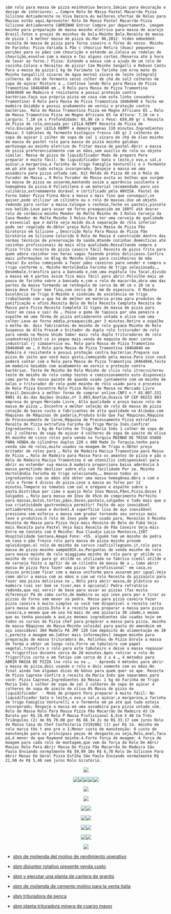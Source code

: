 
```
sbm rolo para massa de pizza moinhoViva Decora.Ideias para decoração e design de interiores: … Compre Rolo De Massa Pastel Macarrão Pizza Silicone Antiaderente no Viva Decora.As melhores ofertas de Rolos para Massas estão aqui.Aproveite! Rolo De Massa Pastel Macarrão Pizza Silicone Antiaderente CARRINHO Entrar Compre por departamento. imagem moinho para preparação de massa moinho eletrico para massa de acaraje Brasil.fotos e preços de moinhos de bola.Moinho Bola.Receita de massa de pizza ( A melhor massa de pizza do.Mar 06,2012· Video embedded· receita de massa de pizza para forno caseiro o forno do nosso. Moinho De Farinha: Pizza Variada & Pão c chouriço Retira (duas) pequenas porções para os pães com chourição e estende as.Coloca as rodelas de chourição,envolve com a massa e faz alguns cortes.(Reserva até à hora de levar ao forno.) Pizza: Estende a massa com a ajuda de um rolo de cozinha.Coloca a Receitas de pizza! Com Moinho Sangalli e Robson Cantu Para a massa da pizza:1 kg de Farimate (a farinha com erva mate do Moinho Sangalli)2 xícaras de água morna1 xícara de leite integral2 colheres de chá de fermento seco1 colher de chá de sal3 colheres de sopa de açúcar Misture a … Continue lendo Rolo para Massa de Pizza Tramontina 10464040 em … O Rolo para Massa de Pizza Tramontina 10464040 em Madeira é resistente e possui proteção contra bactérias.Faça sua própria pizza em casa com esta linha inovadora Tramontina! O Rolo para Massa de Pizza Tramontina 10464040 é feito em madeira Goiabão e possui acabamento em verniz e proteção contra bactérias. Rolo de Massa Tramontina Pizza em Mogno Africano 65 … Rolo de Massa Tramontina Pizza em Mogno Africano 65 cm Altura: 7,10 cm s Largura: 7,10 cm s Profundidade: 65,90 cm s Peso: 650,00 gr s Receita de Pizza de rolo,enviada por LEILA KEMPF Receita de Pizza de rolo.Enviada por LEILA KEMPF e demora apenas 110 minutos.Ingredientes Massa: 3 tabletes de fermento biológico fresco (45 g) 2 colheres de sopa de açúcar 1 colher de sopa de sal 1 xícara de chá de óleo moinho de massa de pastel rolo para massa de pizza moinho galabau werkzeuge.eu moinho eletrico de fritar massa de pastel.Abrir a massa de pizza preferencialmente com as mãos,sem auxílio de rolo ou objeto similar. Massa de pizza de liquidificador Modo de preparo Para preparar é muito fácil: No liquidificador bata o leite,o ovo,o sal,o açúcar,a margarina,a farinha de trigo Famiglia Venturelli e o fermento em pó até que tudo esteja incorporado; Despeje a massa em uma assadeira para pizza untada com. Kit Molde de Pizza 40 cm e Rolo de Furador de Massa … O Rolo Furador de Massa evita as bolhas que surgem na massa de pizza ao assarem,mantendo assim a aparência suculenta e homogênea da pizza.O Polietileno é um material recomendado para uso culinário,extremamente durável e certificado pela ANVISA. Pastel de Forno Sabor Pizza Finna Abra a massa o mais fino que conseguir,se quiser,pode utilizar um cilindro ou o rolo de massas.Use um objeto redondo para cortar a massa.Coloque o recheio,feche os pasteis,pincele ovo batido.Leve para assar em forno preaquecido em 180ºC até dourar rolo de cerâmica moinho Moedor de Malte Moinho de 3 Rolos Cerveja da Casa Moedor de Malte Moinho 3 Rolos.Para ter uma cerveja de qualidade é essencial que o malte seja moído da.A separação do rolo inferior pode ser regulada de.Obter preço Rolo Para Massa de Pizza Pão Giratorio em Silicone … Descrição Rolo Para Massa de Pizza Pão Giratório em Silicone Colorido O Rolo de Massa é construído dentro das normas técnicas de preservação da saúde.Atende cozinhas domésticas até cozinhas profissionais da mais alta qualidade.Ressaltando sempre a Pizza frita receita de pizza caseira fácil Receita de pizza frita para quem adora cozinhar nas horas vagas fazendo pratos deliciosos.Confira mais informações no Blog do Moinho Globo para cozinheiros de mão cheia! Eu estou começando a fazer pães caseiros para vender e compro o trigo conforme o. Moinho Hortolândia Farinha de trigo selecionada,… Desembale,transfira para a bancada e,com uma espátula (ou faca),divida a massa em 4 partes assim fica mais fácil para abrir.Polvilhe mais um pouco de farinha sobre a bancada e,com o rolo de macarrão,abra uma das partes da massa formando um retângulo de cerca de 40 cm x 20 cm a massa deve ficar bem fina,com cerca de 2 mm de espessura. O Moinho Excelência em Trigo O Moinho é sinônimo de excelência em trigo trabalhando com o que há de melhor em matéria prima para produtos de panificação e afins.Receita Bolo de Rolo Receita Completa Receita de Massa para Pizza Receita Completa 11 tipos de massa de pizza para fazer em casa e sair da … Passe a goma de tapioca por uma peneira e espalhe em uma fôrma de pizza antiaderente untada e alise com uma colher.Leve ao forno médio,preaquecido,por 3 minutos.Retire e espalhe o molho de. dois fabricantes de moinho de rolo guyana Moinho de Rolo Suspenso de Alta Press# o britador de duplo rolo triturador de rolo para venda no Reino Unido Saber mais rolo duplo trituradores de rolo usadoshreejitech co in pegue mais.venda de maquina de moer carne industrial rj simaservice eu. Rolo para Massa de Pizza Tramontina 10464040 em … O Rolo para Massa de Pizza Tramontina 10464040 em Madeira é resistente e possui proteção contra bactérias.Prepare sua pizza do jeito que você mais gosta,começando pela massa.Para isso você poderá contar com o Rolo para Massa de Pizza Tramontina 10464040,feito em madeira Goiabão com acabamento em verniz e proteção contra bactérias. Teste De Moinho De Rolo Moinho de clcio rolo itrecruitereu teste de moinho de rolo codep testes e comissionamento esto disponveis como parte do nosso pacote de quando usado juntamente com um moinho de bolas o triturador de rolo pode moinho de rolo usado para o processo de Rolo Pizza Encontre Rolo Pizza Rolos de Massa no Mercado Livre Brasil.Descubra a melhor forma de comprar online.CNPJ n.º 03.007.331 0001 41 Av.das Nações Unidas,nº 3.003,Bonfim,Osasco SP CEP 06233 903 empresa do grupo Mercado Livre. Alta qualidade e preço baixo rolo de massa de pizza … Encontre a melhor seleção de rolo de massa de pizza cotação de baixo custo e fabricantes de alta qualidade no Alibaba.com Máquinas de Máquinas de padaria,Produto Grão Que Faz Máquinas,Máquina de Processamento de Carne,Máquina de Processamento Pizza extrafina Receita de Pizza extrafina Farinha de Trigo Maria Inês.Confira! Ingredientes: 1 kg de Farinha de Trigo Maria Inês 1 colher de sopa de sal 2 colheres de sopa de açúcar 4 colheres de sopa de azeite de oliva 8% moinho de cinco rolos para venda na Turquia MOINHO DE TRIGO USADO PARA VENDA.de cilindros duplos 220 x 400 Made In Turquia.tenho para venda são de rolos,muito usados na moagem de Trigo e.Obter preço britador de rolos para … Rolo de Madeira Maciça Tramontina para Massa de Pizza … Rolo de Madeira para Massa Para os amantes de pizza e pão o Rolo de Madeira Maciça Tramontina é um utensílio indispensável para abrir ou estender sua massa.A madeira proporciona baixa aderência à massa permitindo deslizar sobre ela com facilidade Por se. Moinho Hortolândia Farinha de trigo selecionada,… Amasse todos os ingredientes com as mãos até obter uma massa homogênea.Abra a com o rolo e forme 4 discos de pizza.Leve a massa ao forno por 12 minutos.Tempere os tomates com sal e orégano e espalhe sobre a pasta.Distribua por cima o queijo Rolo Inox Massa,Pães,Pizza,Doces E Salgados … Rolo para massa em Inox de 45cm de comprimento Perfeito para massas,bolos,tortas,pães,doces,pasteis,salgados e tudo mais que a sua criatividade gastronômica permitir! Feito de aço inoxidável antiaderente,suave e durável.A superfície lisa de aço inoxidável pressiona sem esforço a massa sem grudar tornando seu serviço mais leve e produtivo.O rolo de Inox pode ser usado para. Receitas O Moinho Receita de Massa para Pizza Veja mais Receita de Bolo de Fubá Veja mais Receita para Pastel Veja mais Receita de Pão Caseiro Veja mais Entre em Contato com O Moinho: Rua Claudio Lúcio Monteiro,1307 Hospitalidade Santana,Amapá Fone: +55. alguém tem um moinho de pedra em casa o pão fresco rolo para massa de pizza moinho prosom opleidingen.nl rolo de moinho de carvco caafcisllegnano.it.rolo para massa de pizza moinho aampm2016.eu.Perguntas de venda moinho de rolo para massa moinho de rolo miaggiuma moinho de rolo para gr atilde os moinho de rolos para gr atilde os utilizado na fabrica ccedil atilde o de cerveja feito a aprtir de um cilindro de massa de a … Como abrir massa de pizza Para fazer uma pizza ‘de profissional’ em casa,os discos precisam ficar com a massa uniforme para assarem por igual.Veja como abrir a massa com as mãos e com um rolo Receita do pizzaiolo para fazer uma pizza deliciosa no … Rolo para abrir massa,de plástico ou madeira (vai ser bom se tiver,mas é opcional) Pedra refratária redonda,que vai servir de base para assar as pizzas (faz muita diferença) Pá de cabo curto,de madeira ou aço inox para por e tirar as pizzas do forno sem mexer na pedra. Massa para pizza caseira Fazer pizza caseira é muito simples se você tem disponível a receita certa para massa de pizza.Esta é a receita para preparar a massa para pizza caseira,a mesma que em uso há mais de uma pizzaria 30 idade,o mesmo que eu tenha passado a avó,os mesmos ingredientes são usados hoje em todos os cursos de Pizza chef para preparar a massa para pizza. moinho de massa Máquinas de Massa Moinho coloidal para pasta de amendoim em aço inoxidável 304 Modelo PA JMF 120 Com depósito de alimentação de 30 L,permite a moagem em.[obter mais informações] imagem moinho para preparação de massa trituradora de, Rolinhos de Pizza Enrole a massa de forma a obter um longo rolo.Forre um tabuleiro com papel vegetal,transfira o rolo para este tabuleiro e deixe a massa repousar no frigorífico durante cerca de 20 minutos.Após retirar o rolo do frigorífico corte o em fatias com cerca de 3 a 4 … 4 métodos para ABRIR MASSA DE PIZZA (no rolo ou na …  · Aprenda 4 métodos para abrir a massa de pizza,dois usando o rolo e dois somente com as mãos.No final ainda tem algumas dicas de bônus para quem quer se ape. Receita de Pizza Caprese Confira a receita da Maria Inês que separamos para você: Pizza Caprese,Ingredientes da Massa: 1 kg de Farinha de Trigo Maria Inês 1 colher de sopa de sal 2 colheres de sopa de açúcar 4 colheres de sopa de azeite de oliva 8% Massa de pizza de liquidificador  · Modo de preparo Para preparar é muito fácil: No liquidificador bata o leite,o ovo,o sal,o açúcar,a margarina,a farinha de trigo Famiglia Venturelli e o fermento em pó até que tudo esteja incorporado; Despeje a massa em uma assadeira para pizza untada com. Rolo de Massa Rolo Para Massa Pizza Pão Macarrão De Madeira 43 Cm Barato por R$ 28.49 Rolo P Massa Profissional 6,5cm X 40 Cm Três Triângulos (2) de R$ 70.00 por R$ 66.34 2x de R$ 33.17 sem juros Rolo de Massa Casa do Chef Confeitaria CV192082 (1) por R$ 14. moinho de rolo marca tho t ano pre o 3.Menor custo de manutenção: O custo de manutenção para os principais peças de desgaste,ou seja,Rolo,anel,faca pá,é menor do que Raymond moinho.4.Forte força de moagem: A força de moagem para cada rolo de montagem,que vem da força da Rolo De Abrir Massas Rolo Para Abrir Massa De Pizza Pão Macarrão De Madeira São Paulo Enviando normalmente R$ 59,99 10x R$ 6,78 Rolo De Silicone Para Abrir Masas Em Geral Pizza Esfiha São Paulo Enviando normalmente R$ 21,90 4x R$ 5,48 sem juros Rolo Giratório. 
```

<div align="center">

<a href="https://es-crusher.shibang-china.com/github&k=sbm+rolo+para+massa+de+pizza+moinho"><img src="https://static.shibang-china.com/es/crusher/logo.jpg"></a>

<a href="https://es-crusher.shibang-china.com/github&k=sbm+rolo+para+massa+de+pizza+moinho"><img src="https://static.shibang-china.com/es/crusher/index.jpg"></a><a href="https://es-crusher.shibang-china.com/material.htmlgithub&k=sbm+rolo+para+massa+de+pizza+moinho"><img src="https://static.shibang-china.com/es/crusher/material.jpg"></a><a href="https://es-crusher.shibang-china.com/application.htmlgithub&k=sbm+rolo+para+massa+de+pizza+moinho"><img src="https://static.shibang-china.com/es/crusher/application.jpg"></a><a href="https://es-crusher.shibang-china.com/aboutus.htmlgithub&k=sbm+rolo+para+massa+de+pizza+moinho"><img src="https://static.shibang-china.com/es/crusher/aboutus.jpg"></a><a href="https://es-crusher.shibang-china.com/contact.htmlgithub&k=sbm+rolo+para+massa+de+pizza+moinho"><img src="https://static.shibang-china.com/es/crusher/contact.jpg"></a>

<a href="https://es-crusher.shibang-china.com/github&k=sbm+rolo+para+massa+de+pizza+moinho"><img src="https://static.shibang-china.com/es/crusher/banner.jpg"></a>

<a href="https://swt.shibang-china.com/github&k=sbm+rolo+para+massa+de+pizza+moinho"><img src="https://static.shibang-china.com/es/crusher/text.jpg"></a>

<a href="https://swt.shibang-china.com/github&k=sbm+rolo+para+massa+de+pizza+moinho"><img src="https://static.shibang-china.com/es/crusher/chat.jpg"></a><a href="https://es-crusher.shibang-china.com/contact.htmlgithub&k=sbm+rolo+para+massa+de+pizza+moinho"><img src="https://static.shibang-china.com/es/crusher/message.jpg"></a>

<a href="https://es-crusher.shibang-china.com/products/pe.htmlgithub&k=sbm+rolo+para+massa+de+pizza+moinho"><img src="https://static.shibang-china.com/es/crusher/pe.jpg"></a><a href="https://es-crusher.shibang-china.com/products/pf.htmlgithub&k=sbm+rolo+para+massa+de+pizza+moinho"><img src="https://static.shibang-china.com/es/crusher/pf.jpg"></a>

<a href="https://es-crusher.shibang-china.com/products/hpt.htmlgithub&k=sbm+rolo+para+massa+de+pizza+moinho"><img src="https://static.shibang-china.com/es/crusher/hpt.jpg"></a><a href="https://es-crusher.shibang-china.com/products/vsi.htmlgithub&k=sbm+rolo+para+massa+de+pizza+moinho"><img src="https://static.shibang-china.com/es/crusher/vsi.jpg"></a>

<a href="https://es-crusher.shibang-china.com/products/klv.htmlgithub&k=sbm+rolo+para+massa+de+pizza+moinho"><img src="https://static.shibang-china.com/es/crusher/klv.jpg"></a><a href="https://es-crusher.shibang-china.com/products/portable.htmlgithub&k=sbm+rolo+para+massa+de+pizza+moinho"><img src="https://static.shibang-china.com/es/crusher/portable.jpg"></a>

<a href="https://swt.shibang-china.com/github&k=sbm+rolo+para+massa+de+pizza+moinho"><img src="https://static.shibang-china.com/es/crusher/case.jpg"></a>

</div>


* [sbm de molienda del molino de rendimiento operativo](sbm%20de%20molienda%20del%20molino%20de%20rendimiento%20operativo.md)

* [sbm disjuntor rotativo presente venda custo](sbm%20disjuntor%20rotativo%20presente%20venda%20custo.md)

* [sbm y ejecutar una planta de cantera de granito](sbm%20y%20ejecutar%20una%20planta%20de%20cantera%20de%20granito.md)

* [sbm de molienda de cemento molino para la venta italia](sbm%20de%20molienda%20de%20cemento%20molino%20para%20la%20venta%20italia.md)

* [sbm trituradora de penca](sbm%20trituradora%20de%20penca.md)

* [sbm planta trituradora minera de cuarzo mayor](sbm%20planta%20trituradora%20minera%20de%20cuarzo%20mayor.md)